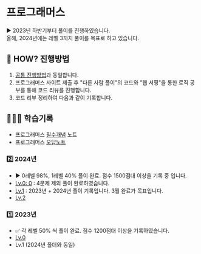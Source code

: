 # 프로그래머스

▶️ 2023년 하반기부터 풀이를 진행하였습니다. <br/> 올해, 2024년에는 레벨 3까지 풀이를 목표로 하고 있습니다.

## 🤔 HOW? 진행방법

1. [공통 진행방법](/README.md)과 동일합니다.
2. 프로그래머스 사이트 제출 후 "다른 사람 풀이"의 코드와 "웹 서핑"을 통한 로직 공부를 통해 코드 리뷰를 진행합니다.
3. 코드 리뷰 정리하여 다음과 같이 기록합니다.

## 👩🏻‍💻 학습기록

- 프로그래머스 [필수개념](/프로그래머스/studyNote-프로그래머스.md) 노트
- 프로그래머스 [오답노트](/프로그래머스/reviewNote-프로그래머스.md)

### 2️⃣ 2024년

- ▶️ 0레벨 98%, 1레벨 40% 풀이 완료. 점수 1500점대 이상을 기록 중 입니다.
- [Lv.0: 0](/프로그래머스/0/) : 4문제 제외 풀이 완료하였습니다.
- [Lv.1](/프로그래머스/1/) : 2023년 + 2024년 풀이 기록입니다. 3월 완료가 목표입니다.
- [Lv.2](/프로그래머스/2/)

### 1️⃣ 2023년

- ✅ 각 레벨 50% 씩 풀이 완료. 점수 1200점대 이상을 기록하였습니다.
- [Lv.0](/프로그래머스/Lv.0/)
- Lv.1 (2024년 폴더와 동일)
